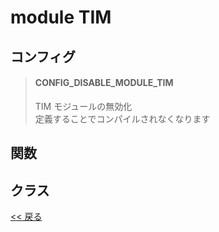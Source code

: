 # module TIM

## コンフィグ
> #### CONFIG_DISABLE_MODULE_TIM
> TIM モジュールの無効化  
> 定義することでコンパイルされなくなります

## 関数

## クラス

[<< 戻る](../../README.md)